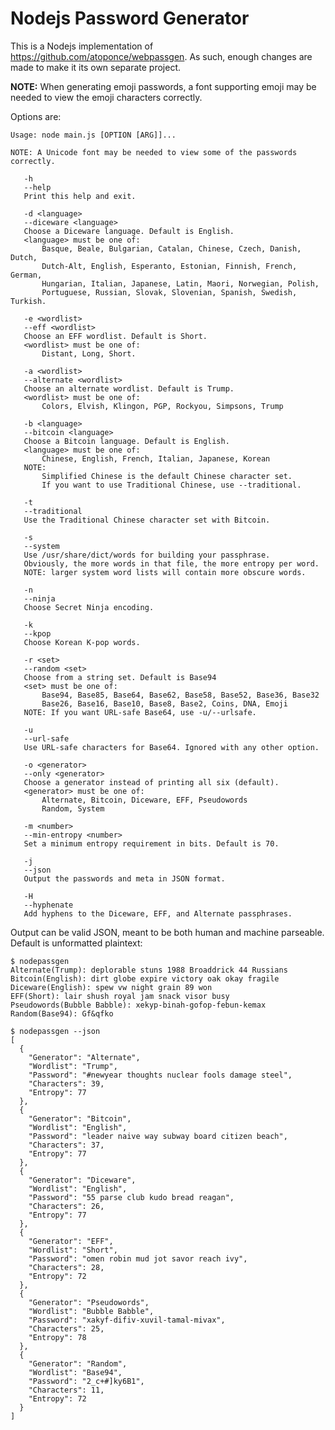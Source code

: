 # Nodejs Password Generator

This is a Nodejs implementation of https://github.com/atoponce/webpassgen. As
such, enough changes are made to make it its own separate project.

**NOTE:** When generating emoji passwords, a font supporting emoji may be needed
to view the emoji characters correctly.

Options are:

    Usage: node main.js [OPTION [ARG]]...

    NOTE: A Unicode font may be needed to view some of the passwords correctly.

       -h
       --help
	   Print this help and exit.

       -d <language>
       --diceware <language>
	   Choose a Diceware language. Default is English.
	   <language> must be one of:
	       Basque, Beale, Bulgarian, Catalan, Chinese, Czech, Danish, Dutch,
	       Dutch-Alt, English, Esperanto, Estonian, Finnish, French, German,
	       Hungarian, Italian, Japanese, Latin, Maori, Norwegian, Polish,
	       Portuguese, Russian, Slovak, Slovenian, Spanish, Swedish, Turkish.

       -e <wordlist>
       --eff <wordlist>
	   Choose an EFF wordlist. Default is Short.
	   <wordlist> must be one of:
	       Distant, Long, Short.

       -a <wordlist>
       --alternate <wordlist>
	   Choose an alternate wordlist. Default is Trump.
	   <wordlist> must be one of:
	       Colors, Elvish, Klingon, PGP, Rockyou, Simpsons, Trump

       -b <language>
       --bitcoin <language>
	   Choose a Bitcoin language. Default is English.
	   <language> must be one of:
	       Chinese, English, French, Italian, Japanese, Korean
	   NOTE:
	       Simplified Chinese is the default Chinese character set.
	       If you want to use Traditional Chinese, use --traditional.

       -t
       --traditional
	   Use the Traditional Chinese character set with Bitcoin.

       -s
       --system
	   Use /usr/share/dict/words for building your passphrase.
	   Obviously, the more words in that file, the more entropy per word.
	   NOTE: larger system word lists will contain more obscure words.

       -n
       --ninja
	   Choose Secret Ninja encoding.

       -k
       --kpop
	   Choose Korean K-pop words.

       -r <set>
       --random <set>
	   Choose from a string set. Default is Base94
	   <set> must be one of:
	       Base94, Base85, Base64, Base62, Base58, Base52, Base36, Base32
	       Base26, Base16, Base10, Base8, Base2, Coins, DNA, Emoji
	   NOTE: If you want URL-safe Base64, use -u/--urlsafe.

       -u
       --url-safe
	   Use URL-safe characters for Base64. Ignored with any other option.

       -o <generator>
       --only <generator>
	   Choose a generator instead of printing all six (default).
	   <generator> must be one of:
	       Alternate, Bitcoin, Diceware, EFF, Pseudowords
	       Random, System

       -m <number>
       --min-entropy <number>
	   Set a minimum entropy requirement in bits. Default is 70.

       -j
       --json
	   Output the passwords and meta in JSON format.

       -H
       --hyphenate
	   Add hyphens to the Diceware, EFF, and Alternate passphrases.
    
Output can be valid JSON, meant to be both human and machine parseable. Default
is unformatted plaintext:

    $ nodepassgen
    Alternate(Trump): deplorable stuns 1988 Broaddrick 44 Russians
    Bitcoin(English): dirt globe expire victory oak okay fragile
    Diceware(English): spew vw night grain 89 won
    EFF(Short): lair shush royal jam snack visor busy
    Pseudowords(Bubble Babble): xekyp-binah-gofop-febun-kemax
    Random(Base94): Gf&qfko

    $ nodepassgen --json
    [
      {
        "Generator": "Alternate",
        "Wordlist": "Trump",
        "Password": "#newyear thoughts nuclear fools damage steel",
        "Characters": 39,
        "Entropy": 77
      },
      {
        "Generator": "Bitcoin",
        "Wordlist": "English",
        "Password": "leader naive way subway board citizen beach",
        "Characters": 37,
        "Entropy": 77
      },
      {
        "Generator": "Diceware",
        "Wordlist": "English",
        "Password": "55 parse club kudo bread reagan",
        "Characters": 26,
        "Entropy": 77
      },
      {
        "Generator": "EFF",
        "Wordlist": "Short",
        "Password": "omen robin mud jot savor reach ivy",
        "Characters": 28,
        "Entropy": 72
      },
      {
        "Generator": "Pseudowords",
        "Wordlist": "Bubble Babble",
        "Password": "xakyf-difiv-xuvil-tamal-mivax",
        "Characters": 25,
        "Entropy": 78
      },
      {
        "Generator": "Random",
        "Wordlist": "Base94",
        "Password": "2_c+#]ky6B1",
        "Characters": 11,
        "Entropy": 72
      }
    ]
